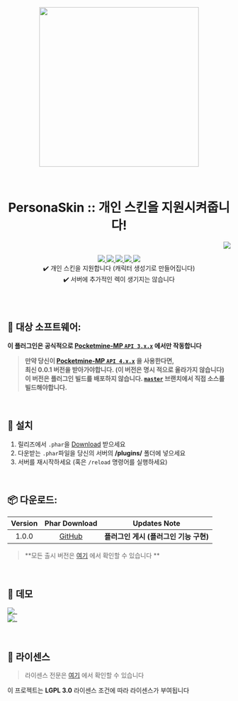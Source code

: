 <p align="center"> <img src="https://i.ibb.co/ZxZvG2f/icon.png" width="360"> </p>
<br> <h1 align="center"> PersonaSkin :: 개인 스킨을 지원시켜줍니다! </h1>
<p align="right">  
  <a href="https://github.com/Blugin/PersonaSkin-PMMP/blob/stable/README.md">  
    <img src="https://img.shields.io/static/v1?label=read%20in&message=English&color=success">
  </a>  
</p>  
<p align="center">  
  <a href="https://poggit.pmmp.io/ci/Blugin/PersonaSkin-PMMP/PersonaSkin">  
    <img src="https://poggit.pmmp.io/ci.shield/Blugin/PersonaSkin-PMMP/PersonaSkin?style=flat-square">  
  </a>  
  <a href="https://github.com/Blugin/PersonaSkin-PMMP/releases">  
    <img src="https://img.shields.io/github/release/Blugin/PersonaSkin-PMMP.svg?style=flat-square">  
  </a>  
  <a href="https://github.com/Blugin/PersonaSkin-PMMP/releases">  
    <img src="https://img.shields.io/github/downloads/Blugin/PersonaSkin-PMMP/total.svg?style=flat-square">  
  </a>  
  </a>  
  <a href="https://github.com/Blugin/PersonaSkin-PMMP/blob/master/LICENSE">  
    <img src="https://img.shields.io/github/license/Blugin/PersonaSkin-PMMP.svg?style=flat-square">  
  </a>  
  <a href="http://hits.dwyl.com/Blugin/PersonaSkin-PMMP">  
    <img src="http://hits.dwyl.com/Blugin/PersonaSkin-PMMP.svg">  
  </a>  
  <br> ✔️ 개인 스킨을 지원합니다 (캐릭터 생성기로 만들어집니다)
  <br> ✔️ 서버에 추가적인 렉이 생기지는 않습니다  
</p>  
  
<br>  
<br>  
  
## :file_folder: 대상 소프트웨어: 
**이 플러그인은 공식적으로 [Pocketmine-MP `API 3.x.x`](https://github.com/pmmp/PocketMine-MP/tree/stable) 에서만 작동합니다**
> **만약 당신이 [**Pocketmine-MP** `API 4.x.x`](https://github.com/pmmp/PocketMine-MP/tree/master) 을 사용한다면,**  
> **최신 0.0.1 버전을 받아가야합니다. (이 버전은 명시 적으로 올라가지 않습니다)**  
> **이 버전은 플러그인 빌드를 배포하지 않습니다. [`master`](https://github.com/Blugin/PersonaSkin-PMMP/tree/master) 브랜치에서 직접 소스를 빌드해야합니다.**
  
<br>  
  
## :wrench: 설치
1) 릴리즈에서 `.phar`을 [Download](#package-%EB%8B%A4%EC%9A%B4%EB%A1%9C%EB%93%9C) 받으세요  
2) 다운받는 `.phar`파일을 당신의 서버의 **/plugins/** 폴더에 넣으세요  
3) 서버를 재시작하세요 (혹은 `/reload` 명령어를 실행하세요)  
  
<br>  
  
## :package: 다운로드:  
  
| Version | Phar Download | Updates Note |  
| :-----: | :-----------: | :----------: |    
| 1.0.0 | [GitHub](https://github.com/Blugin/PersonaSkin-PMMP/releases/download/1.0.0/PersonaSkin_v1.0.0.phar) | **플러그인 게시 (플러그인 기능 구현)** |  
  
> **모든 출시 버전은 [여기](https://github.com/Blugin/PersonaSkin-PMMP/releases) 에서 확인할 수 있습니다 **  
  
<br>  
  
## :space_invader: 데모  
 ![_](https://i.ibb.co/jVnZgNW/image.png)  
 ![_](https://i.ibb.co/prDDfm4/image.png)  
  
<br>  
  
## :memo: 라이센스 
> 라이센스 전문은 [여기](https://github.com/Blugin/PersonaSkin-PMMP/blob/stable/LICENSE) 에서 확인할 수 있습니다  
  
이 프로젝트는 **LGPL 3.0** 라이센스 조건에 따라 라이센스가 부여됩니다
